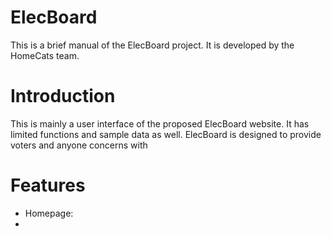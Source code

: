 ElecBoard
======================
This is a brief manual of the ElecBoard project. It is developed by the HomeCats team.

Introduction
=============
This is mainly a user interface of the proposed ElecBoard website. It has limited functions and sample data as well. ElecBoard is designed to provide voters and anyone concerns with 

Features
=================
- Homepage:
- 
